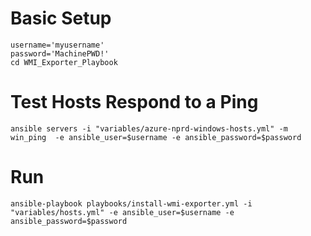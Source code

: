 # Basic Setup
```
username='myusername'
password='MachinePWD!'
cd WMI_Exporter_Playbook
```

# Test Hosts Respond to a Ping
```
ansible servers -i "variables/azure-nprd-windows-hosts.yml" -m win_ping  -e ansible_user=$username -e ansible_password=$password
```

# Run
```
ansible-playbook playbooks/install-wmi-exporter.yml -i "variables/hosts.yml" -e ansible_user=$username -e ansible_password=$password
```

